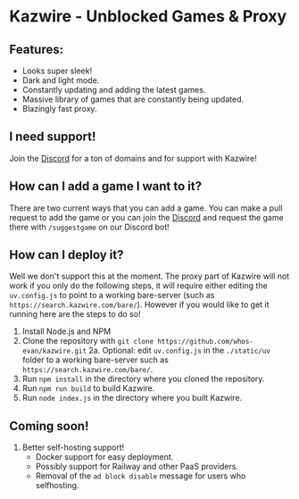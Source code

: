 # Kazwire - Unblocked Games & Proxy

## Features:
- Looks super sleek!
- Dark and light mode.
- Constantly updating and adding the latest games.
- Massive library of games that are constantly being updated.
- Blazingly fast proxy.

## I need support!
Join the [Discord](https://discord.gg/Ve7JBjpYJg) for a ton of domains and for support with Kazwire!

## How can I add a game I want to it?
There are two current ways that you can add a game. You can make a pull request to add the game or you can join the [Discord](https://discord.gg/Ve7JBjpYJg) and request the game there with ``/suggestgame`` on our Discord bot!

## How can I deploy it?
Well we don't support this at the moment. The proxy part of Kazwire will not work if you only do the following steps, it will require either editing the ``uv.config.js`` to point to a working bare-server (such as ``https://search.kazwire.com/bare/``). However if you would like to get it running here are the steps to do so!
1. Install Node.js and NPM
2. Clone the repository with ``git clone https://github.com/whos-evan/kazwire.git``
2a. Optional: edit ``uv.config.js`` in the ``./static/uv`` folder to a working bare-server such as ``https://search.kazwire.com/bare/``.
3. Run ``npm install`` in the directory where you cloned the repository.
4. Run ``npm run build`` to build Kazwire.
5. Run ``node index.js`` in the directory where you built Kazwire.

## Coming soon!
1. Better self-hosting support!
    - Docker support for easy deployment.
    - Possibly support for Railway and other PaaS providers.
    - Removal of the ``ad block disable`` message for users who selfhosting.
